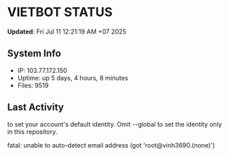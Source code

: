 # VIETBOT STATUS
**Updated**: Fri Jul 11 12:21:19 AM +07 2025

## System Info
- IP: 103.77.172.150
- Uptime: up 5 days, 4 hours, 8 minutes
- Files: 9519

## Last Activity

to set your account's default identity.
Omit --global to set the identity only in this repository.

fatal: unable to auto-detect email address (got 'root@vinh3690.(none)')
